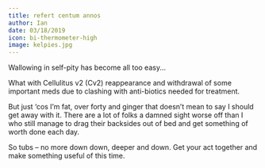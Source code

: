 ```yaml
---
title: refert centum annos
author: Ian
date: 03/18/2019
icon: bi-thermometer-high
image: kelpies.jpg
---
```


Wallowing in self-pity has become all too easy...

What with Cellulitus v2 (Cv2) reappearance and withdrawal of some important meds due to clashing with anti-biotics needed for treatment.

But just ‘cos I’m fat, over forty and ginger that doesn’t mean to say I should get away with it. There are a lot of folks a damned sight worse off than I who still manage to drag their backsides out of bed and get something of worth done each day.

So tubs – no more down down, deeper and down. Get your act together and make something useful of this time.
